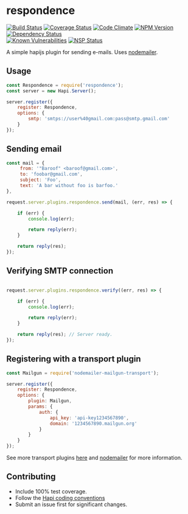 # respondence
[![Build Status](https://travis-ci.org/Phenelo/respondence.svg?branch=master)](https://travis-ci.org/Phenelo/respondence)
[![Coverage Status](https://coveralls.io/repos/github/Phenelo/respondence/badge.svg?branch=master)](https://coveralls.io/github/Phenelo/respondence)
[![Code Climate](https://codeclimate.com/github/Phenelo/respondence/badges/gpa.svg)](https://codeclimate.com/github/Phenelo/respondence)
[![NPM Version](https://badge.fury.io/js/respondence.svg)](https://www.npmjs.com/knekshelf)
[![Dependency Status](https://david-dm.org/Phenelo/respondence.svg)](https://david-dm.org/Phenelo/respondence)<br>
[![Known Vulnerabilities](https://snyk.io/test/github/phenelo/respondence/badge.svg)](https://snyk.io/test/github/phenelo/respondence)
[![NSP Status](https://nodesecurity.io/orgs/nelo/projects/7e4937e5-bd13-4f84-83ad-bfe18041831d/badge)](https://nodesecurity.io/orgs/nelo/projects/7e4937e5-bd13-4f84-83ad-bfe18041831d)

A simple hapijs plugin for sending e-mails. Uses [nodemailer](https://github.com/nodemailer/nodemailer).

## Usage
```js
const Respondence = require('respondence');
const server = new Hapi.Server();

server.register({
    register: Respondence,
    options: {
        smtp: 'smtps://user%40gmail.com:pass@smtp.gmail.com'
    }
});
```

## Sending email
```js
const mail = {
     from: '"Baroof" <baroof@gmail.com>',
     to: 'foobar@gmail.com',
     subject: 'Foo',
     text: 'A bar without foo is barfoo.'
},

request.server.plugins.respondence.send(mail, (err, res) => {

    if (err) {
        console.log(err);

        return reply(err);
    }

    return reply(res);
});
```

## Verifying SMTP connection
```js

request.server.plugins.respondence.verify((err, res) => {

    if (err) {
        console.log(err);

        return reply(err);
    }

    return reply(res); // Server ready.
});
```

## Registering with a transport plugin
```js
const Mailgun = require('nodemailer-mailgun-transport');

server.register({
    register: Respondence,
    options: {
        plugin: Mailgun,
        params: {
            auth: {
                api_key: 'api-key1234567890',
                domain: '1234567890.mailgun.org'
            }
        }
    }
});
```
See more transport plugins [here](https://github.com/nodemailer/nodemailer#send-using-a-transport-plugin) and
[nodemailer](https://github.com/nodemailer/nodemailer) for more information.

## Contributing
* Include 100% test coverage.
* Follow the [Hapi coding conventions](http://hapijs.com/styleguide)
* Submit an issue first for significant changes.


